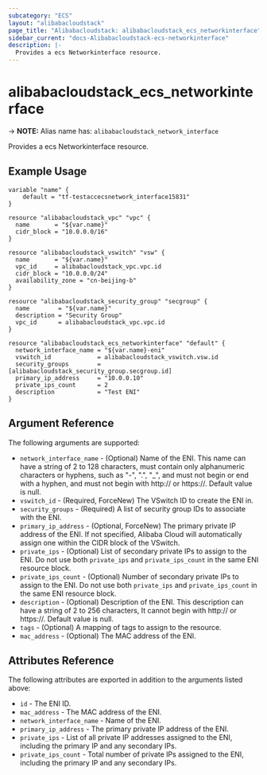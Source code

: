 ```yaml
---
subcategory: "ECS"
layout: "alibabacloudstack"
page_title: "Alibabacloudstack: alibabacloudstack_ecs_networkinterface"
sidebar_current: "docs-Alibabacloudstack-ecs-networkinterface"
description: |- 
  Provides a ecs Networkinterface resource.
---
```


# alibabacloudstack_ecs_networkinterface
-> **NOTE:** Alias name has: `alibabacloudstack_network_interface`

Provides a ecs Networkinterface resource.

## Example Usage

```hcl
variable "name" {
    default = "tf-testaccecsnetwork_interface15831"
}

resource "alibabacloudstack_vpc" "vpc" {
  name       = "${var.name}"
  cidr_block = "10.0.0.0/16"
}

resource "alibabacloudstack_vswitch" "vsw" {
  name       = "${var.name}"
  vpc_id     = alibabacloudstack_vpc.vpc.id
  cidr_block = "10.0.0.0/24"
  availability_zone = "cn-beijing-b"
}

resource "alibabacloudstack_security_group" "secgroup" {
  name        = "${var.name}"
  description = "Security Group"
  vpc_id      = alibabacloudstack_vpc.vpc.id
}

resource "alibabacloudstack_ecs_networkinterface" "default" {
  network_interface_name = "${var.name}-eni"
  vswitch_id             = alibabacloudstack_vswitch.vsw.id
  security_groups        = [alibabacloudstack_security_group.secgroup.id]
  primary_ip_address     = "10.0.0.10"
  private_ips_count      = 2
  description            = "Test ENI"
}
```

## Argument Reference

The following arguments are supported:

* `network_interface_name` - (Optional) Name of the ENI. This name can have a string of 2 to 128 characters, must contain only alphanumeric characters or hyphens, such as "-", ".", "_", and must not begin or end with a hyphen, and must not begin with http:// or https://. Default value is null.
* `vswitch_id` - (Required, ForceNew) The VSwitch ID to create the ENI in.
* `security_groups` - (Required) A list of security group IDs to associate with the ENI.
* `primary_ip_address` - (Optional, ForceNew) The primary private IP address of the ENI. If not specified, Alibaba Cloud will automatically assign one within the CIDR block of the VSwitch.
* `private_ips` - (Optional) List of secondary private IPs to assign to the ENI. Do not use both `private_ips` and `private_ips_count` in the same ENI resource block.
* `private_ips_count` - (Optional) Number of secondary private IPs to assign to the ENI. Do not use both `private_ips` and `private_ips_count` in the same ENI resource block.
* `description` - (Optional) Description of the ENI. This description can have a string of 2 to 256 characters, It cannot begin with http:// or https://. Default value is null.
* `tags` - (Optional) A mapping of tags to assign to the resource.
* `mac_address` - (Optional) The MAC address of the ENI.

## Attributes Reference

The following attributes are exported in addition to the arguments listed above:

* `id` - The ENI ID.
* `mac_address` - The MAC address of the ENI.
* `network_interface_name` - Name of the ENI.
* `primary_ip_address` - The primary private IP address of the ENI.
* `private_ips` - List of all private IP addresses assigned to the ENI, including the primary IP and any secondary IPs.
* `private_ips_count` - Total number of private IPs assigned to the ENI, including the primary IP and any secondary IPs.